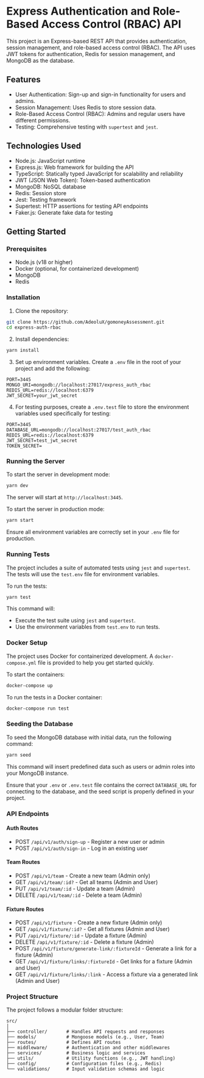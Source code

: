 # Express Authentication and Role-Based Access Control (RBAC) API

This project is an Express-based REST API that provides authentication, session management, and role-based access control (RBAC). The API uses JWT tokens for authentication, Redis for session management, and MongoDB as the database.

## Features

- User Authentication: Sign-up and sign-in functionality for users and admins.
- Session Management: Uses Redis to store session data.
- Role-Based Access Control (RBAC): Admins and regular users have different permissions.
- Testing: Comprehensive testing with `supertest` and `jest`.

## Technologies Used

- Node.js: JavaScript runtime
- Express.js: Web framework for building the API
- TypeScript: Statically typed JavaScript for scalability and reliability
- JWT (JSON Web Token): Token-based authentication
- MongoDB: NoSQL database
- Redis: Session store
- Jest: Testing framework
- Supertest: HTTP assertions for testing API endpoints
- Faker.js: Generate fake data for testing

## Getting Started

### Prerequisites

- Node.js (v18 or higher)
- Docker (optional, for containerized development)
- MongoDB
- Redis

### Installation

1. Clone the repository:

```bash
git clone https://github.com/AdeoluX/gomoneyAssessment.git
cd express-auth-rbac
```

2. Install dependencies:

```bash
yarn install
```

3. Set up environment variables. Create a `.env` file in the root of your project and add the following:

```env
PORT=3445
MONGO_URI=mongodb://localhost:27017/express_auth_rbac
REDIS_URL=redis://localhost:6379
JWT_SECRET=your_jwt_secret
```

4. For testing purposes, create a `.env.test` file to store the environment variables used specifically for testing:

```env
PORT=3445
DATABASE_URL=mongodb://localhost:27017/test_auth_rbac
REDIS_URL=redis://localhost:6379
JWT_SECRET=test_jwt_secret
TOKEN_SECRET=
```

### Running the Server

To start the server in development mode:

```bash
yarn dev
```

The server will start at `http://localhost:3445`.

To start the server in production mode:

```bash
yarn start
```

Ensure all environment variables are correctly set in your `.env` file for production.

### Running Tests

The project includes a suite of automated tests using `jest` and `supertest`. The tests will use the `test.env` file for environment variables.

To run the tests:

```bash
yarn test
```

This command will:

- Execute the test suite using `jest` and `supertest`.
- Use the environment variables from `test.env` to run tests.

### Docker Setup

The project uses Docker for containerized development. A `docker-compose.yml` file is provided to help you get started quickly.

To start the containers:

```bash
docker-compose up
```

To run the tests in a Docker container:

```bash
docker-compose run test
```

### Seeding the Database

To seed the MongoDB database with initial data, run the following command:

```bash
yarn seed
```

This command will insert predefined data such as users or admin roles into your MongoDB instance.

Ensure that your `.env` or `.env.test` file contains the correct `DATABASE_URL` for connecting to the database, and the seed script is properly defined in your project.

### API Endpoints

#### Auth Routes

- POST `/api/v1/auth/sign-up` - Register a new user or admin
- POST `/api/v1/auth/sign-in` - Log in an existing user

#### Team Routes

- POST `/api/v1/team` - Create a new team (Admin only)
- GET `/api/v1/team/:id?` - Get all teams (Admin and User)
- PUT `/api/v1/team/:id` - Update a team (Admin)
- DELETE `/api/v1/team/:id` - Delete a team (Admin)

#### Fixture Routes

- POST `/api/v1/fixture` - Create a new fixture (Admin only)
- GET `/api/v1/fixture/:id?` - Get all fixtures (Admin and User)
- PUT `/api/v1/fixture/:id` - Update a fixture (Admin)
- DELETE `/api/v1/fixture/:id` - Delete a fixture (Admin)
- POST `/api/v1/fixture/generate-link/:fixtureId` - Generate a link for a fixture (Admin)
- GET `/api/v1/fixture/links/:fixtureId` - Get links for a fixture (Admin and User)
- GET `/api/v1/fixture/links/:link` - Access a fixture via a generated link (Admin and User)

### Project Structure

The project follows a modular folder structure:

```
src/
│
├── controller/       # Handles API requests and responses
├── models/           # Mongoose models (e.g., User, Team)
├── routes/           # Defines API routes
├── middleware/       # Authentication and other middlewares
├── services/         # Business logic and services
├── utils/            # Utility functions (e.g., JWT handling)
├── config/           # Configuration files (e.g., Redis)
└── validations/      # Input validation schemas and logic
```
